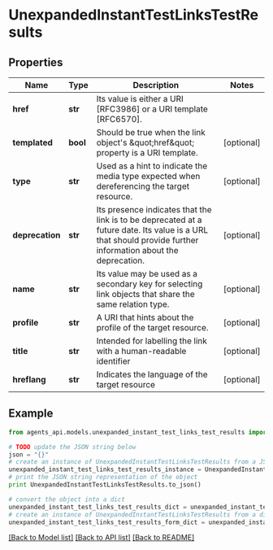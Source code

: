 # UnexpandedInstantTestLinksTestResults


## Properties
Name | Type | Description | Notes
------------ | ------------- | ------------- | -------------
**href** | **str** | Its value is either a URI [RFC3986] or a URI template [RFC6570]. | 
**templated** | **bool** | Should be true when the link object&#39;s \&quot;href\&quot; property is a URI template. | [optional] 
**type** | **str** | Used as a hint to indicate the media type expected when dereferencing the target resource. | [optional] 
**deprecation** | **str** | Its presence indicates that the link is to be deprecated at a future date. Its value is a URL that should provide further information about the deprecation. | [optional] 
**name** | **str** | Its value may be used as a secondary key for selecting link objects that share the same relation type. | [optional] 
**profile** | **str** | A URI that hints about the profile of the target resource. | [optional] 
**title** | **str** | Intended for labelling the link with a human-readable identifier | [optional] 
**hreflang** | **str** | Indicates the language of the target resource | [optional] 

## Example

```python
from agents_api.models.unexpanded_instant_test_links_test_results import UnexpandedInstantTestLinksTestResults

# TODO update the JSON string below
json = "{}"
# create an instance of UnexpandedInstantTestLinksTestResults from a JSON string
unexpanded_instant_test_links_test_results_instance = UnexpandedInstantTestLinksTestResults.from_json(json)
# print the JSON string representation of the object
print UnexpandedInstantTestLinksTestResults.to_json()

# convert the object into a dict
unexpanded_instant_test_links_test_results_dict = unexpanded_instant_test_links_test_results_instance.to_dict()
# create an instance of UnexpandedInstantTestLinksTestResults from a dict
unexpanded_instant_test_links_test_results_form_dict = unexpanded_instant_test_links_test_results.from_dict(unexpanded_instant_test_links_test_results_dict)
```
[[Back to Model list]](../README.md#documentation-for-models) [[Back to API list]](../README.md#documentation-for-api-endpoints) [[Back to README]](../README.md)


